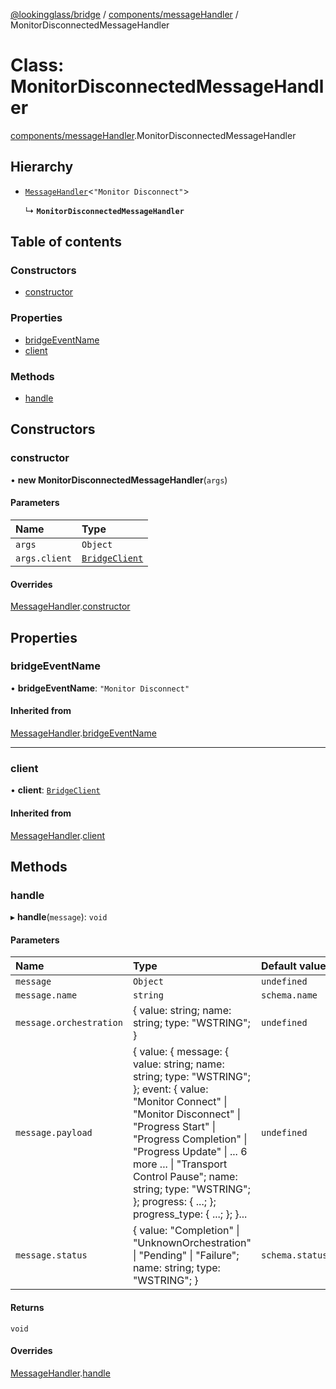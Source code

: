 [@lookingglass/bridge](../README.md) / [components/messageHandler](../modules/components_messageHandler.md) / MonitorDisconnectedMessageHandler

# Class: MonitorDisconnectedMessageHandler

[components/messageHandler](../modules/components_messageHandler.md).MonitorDisconnectedMessageHandler

## Hierarchy

- [`MessageHandler`](components_messageHandler.MessageHandler.md)<``"Monitor Disconnect"``\>

  ↳ **`MonitorDisconnectedMessageHandler`**

## Table of contents

### Constructors

- [constructor](components_messageHandler.MonitorDisconnectedMessageHandler.md#constructor)

### Properties

- [bridgeEventName](components_messageHandler.MonitorDisconnectedMessageHandler.md#bridgeeventname)
- [client](components_messageHandler.MonitorDisconnectedMessageHandler.md#client)

### Methods

- [handle](components_messageHandler.MonitorDisconnectedMessageHandler.md#handle)

## Constructors

### constructor

• **new MonitorDisconnectedMessageHandler**(`args`)

#### Parameters

| Name | Type |
| :------ | :------ |
| `args` | `Object` |
| `args.client` | [`BridgeClient`](client_BridgeClient.BridgeClient.md) |

#### Overrides

[MessageHandler](components_messageHandler.MessageHandler.md).[constructor](components_messageHandler.MessageHandler.md#constructor)

## Properties

### bridgeEventName

• **bridgeEventName**: ``"Monitor Disconnect"``

#### Inherited from

[MessageHandler](components_messageHandler.MessageHandler.md).[bridgeEventName](components_messageHandler.MessageHandler.md#bridgeeventname)

___

### client

• **client**: [`BridgeClient`](client_BridgeClient.BridgeClient.md)

#### Inherited from

[MessageHandler](components_messageHandler.MessageHandler.md).[client](components_messageHandler.MessageHandler.md#client)

## Methods

### handle

▸ **handle**(`message`): `void`

#### Parameters

| Name | Type | Default value |
| :------ | :------ | :------ |
| `message` | `Object` | `undefined` |
| `message.name` | `string` | `schema.name` |
| `message.orchestration` | { value: string; name: string; type: "WSTRING"; } | `undefined` |
| `message.payload` | { value: { message: { value: string; name: string; type: "WSTRING"; }; event: { value: "Monitor Connect" \| "Monitor Disconnect" \| "Progress Start" \| "Progress Completion" \| "Progress Update" \| ... 6 more ... \| "Transport Control Pause"; name: string; type: "WSTRING"; }; progress: { ...; }; progress\_type: { ...; }; }... | `undefined` |
| `message.status` | { value: "Completion" \| "UnknownOrchestration" \| "Pending" \| "Failure"; name: string; type: "WSTRING"; } | `schema.status` |

#### Returns

`void`

#### Overrides

[MessageHandler](components_messageHandler.MessageHandler.md).[handle](components_messageHandler.MessageHandler.md#handle)
